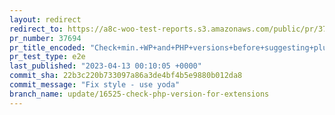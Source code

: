 ```yaml
---
layout: redirect
redirect_to: https://a8c-woo-test-reports.s3.amazonaws.com/public/pr/37694/e2e/index.html
pr_number: 37694
pr_title_encoded: "Check+min.+WP+and+PHP+versions+before+suggesting+plugins"
pr_test_type: e2e
last_published: "2023-04-13 00:10:05 +0000"
commit_sha: 22b3c220b733097a86a3de4bf4b5e9880b012da8
commit_message: "Fix style - use yoda"
branch_name: update/16525-check-php-version-for-extensions
---
```

